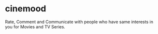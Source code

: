 # cinemood
Rate, Comment and Communicate with people who have same interests in you for Movies and TV Series.
